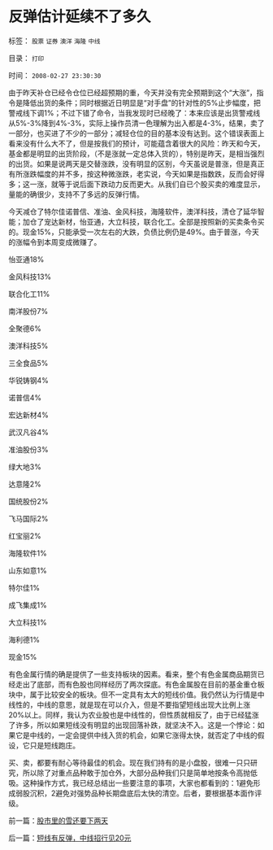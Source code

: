 # 反弹估计延续不了多久

标签： `股票` `证券` `澳洋` `海隆` `中线` 

目录： `打印`

时间： `2008-02-27 23:30:30`

由于昨天补仓已经令仓位已经超预期的重，今天并没有完全预期到这个“大涨”，指令是降低出货的条件；同时根据近日明显是“对手盘”的针对性的5%止步幅度，把警戒线下调1%；不过下错了命令，当我发现时已经晚了：本来应该是出货警戒线从5%-3%降到4%-3%，实际上操作员清一色理解为出入都是4-3%，结果，卖了一部分，也买进了不少的一部分；减轻仓位的目的基本没有达到。这个错误表面上看来没有什么大不了，但是按我们的预计，可能蕴含着很大的风险：昨天和今天，基金都是明显的出货阶段，（不是涨就一定总体入货的），特别是昨天，是相当强烈的出货。如果是说两天是交替涨跌，没有明显的区别，今天虽说是普涨，但是真正有所涨跌幅度的并不多，按这种微涨跌，老实说，今天如果是指数跌，反而会好得多；这一涨，就等于说后面下跌动力反而更大。从我们自已个股买卖的难度显示，量能的确很少，支持不了多远的反弹行情。

今天减仓了特尔佳诺普信、准油、金风科技，海隆软件，澳洋科技，清仓了延华智能；加仓了宠达新材，怡亚通，大立科技，联合化工。全部是按照新的买卖条令买的。现金15%，只能承受一次左右的大跌，负债比例仍是49%。由于普涨，今天的涨幅令到本周变成微赚了。

怡亚通18%

金风科技13%

联合化工11%

南洋股份7%

全聚德6%

澳洋科技5%

三全食品5%

华锐铸钢4%

诺普信4%

宏达新材4%

武汉凡谷4%

准油股份3%

绿大地3%

达意隆2%

国统股份2%

飞马国际2%

红宝丽2%

海隆软件1%

山东如意1%

特尔佳1%

成飞集成1%

大立科技1%

海利德1%

现金15%

有色金属行情的确是提供了一些支持板块的因素。看来，整个有色金属商品期货已经走出了底部，而有色股也同样经历了两次探底。有色金属股在目前的基金重仓板块中，属于比较安全的板块。但不一定具有太大的短线价值。我仍然认为行情是中线性的，中线的意思，就是现在可以介入，但是不要指望短线出现大比例上涨20%以上。同样，我认为农业股也是中线性的，但性质就相反了，由于已经猛涨了许多，所以如果短线没有明显的出现回落补跌，就坚决不入。这是一个悖论：如果它是中线的，一定会提供中线入货的机会，如果它涨得太快，就否定了中线的假设，它只是短线跑庄。

买、卖，都要有耐心等待最佳的机会。现在我们持有的是小盘股，很难一只只研究，所以除了对重点品种敢于加仓外，大部分品种我们只是简单地按条令高抛低吸。这种操作方式，我已经总结出一些要注意的事项，大家也都看到的：1避免形成弱股沉积，2避免对强势品种长期盘底后太快的清空。后者，要根据基本面作评级。



前一篇：[股市里的雪还要下两天](../../../2008/2/26/股市里的雪还要下两天.md)

后一篇：[短线有反弹，中线招行见20元](../../../2008/2/28/短线有反弹，中线招行见20元.md)